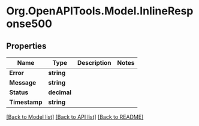 
# Org.OpenAPITools.Model.InlineResponse500

## Properties

Name | Type | Description | Notes
------------ | ------------- | ------------- | -------------
**Error** | **string** |  | 
**Message** | **string** |  | 
**Status** | **decimal** |  | 
**Timestamp** | **string** |  | 

[[Back to Model list]](../README.md#documentation-for-models)
[[Back to API list]](../README.md#documentation-for-api-endpoints)
[[Back to README]](../README.md)

